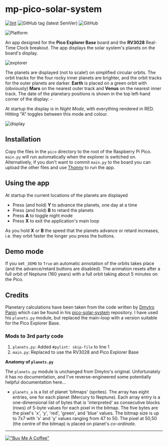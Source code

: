 # mp-pico-solar-system

[![lint](https://github.com/alanbchristie/mp-pico-solar-system/actions/workflows/lint.yaml/badge.svg)](https://github.com/alanbchristie/mp-pico-solar-system/actions/workflows/lint.yaml)
![GitHub tag (latest SemVer)](https://img.shields.io/github/v/tag/alanbchristie/mp-pico-solar-system)
![GitHub](https://img.shields.io/github/license/alanbchristie/mp-pico-solar-system)

![Platform](https://img.shields.io/badge/platform-micropython-lightgrey)

An app designed for the **Pico Explorer Base** board and the
**RV3028** Real-Time Clock breakout. The app displays the solar system's
planets on the board's display.

![explorer](explorer.jpg)

The planets are displayed (not to scale!) on simplified circular orbits.
The orbit tracks for the four rocky inner planets are brighter,
and the orbit tracks for the outer planets are darker. **Earth** is placed on
a green orbit with (obviously) **Mars** on the nearest outer track and
**Venus** on the nearest inner track. The date of the planetary positions
is shown in the top left-hand corner of the display: -

At startup the display is in _Night Mode_, with everything rendered in RED.
Hitting "A" toggles between this mode and colour.

![display](solar-system.001.png)

## Installation
Copy the files in the `pico` directory to the root of the Raspberry Pi Pico.
`main.py` will run automatically when the explorer is switched on.
Alternatively, if you don't want to commit `main.py` to the board you
can upload the other files and use [Thonny] to run the app.

## Using the app
At startup the current locations of the planets are displayed

- Press (and hold) **Y** to advance the planets, one day at a time
- Press (and hold) **B** to retard the planets
- Press **A** to toggle night mode
- Press **X** to exit the application's main loop

As you hold **X** or **B** the speed that the planets advance or retard
increases, i.e. they orbit faster the longer you press the buttons.

## Demo mode
If you set `_DEMO` to `True` an automatic annotation of the orbits takes place
(and the advance/retard buttons are disabled). The animation resets after a
full orbit of Neptune (160 years) with a full orbit taking about 5 minutes
on the Pico.

## Credits
Planetary calculations have been taken from the code written by [Dmytro Panin]
which can be found in his [pico-solar-system] repository. I have
used his `planets.py` module, but replaced the main-loop with a version
suitable for the Pico Explorer Base.

### Mods to 3rd party code
1. `planets.py`: Added `#pylint: skip-file` to line 1
2. `main.py`: Replaced to use the RV3028 and Pico Explorer Base

**Anatomy of `planets.py`**

The `planets.py` module is unchanged from Dmytro's original. Unfortunately
it has no documentation, and I've reverse-engineered some potentially
helpful documentation here...

- `planets_a` is a list of planet 'bitmaps' (sprites). The array has
  eight entries, one for each planet (Mercury to Neptune). Each array
  entry is a one-dimensional list of bytes that is 'interpreted' as
  consecutive blocks (rows) of 5-byte values for each pixel in the bitmap.
  The five bytes are the pixel's 'x', 'y', 'red', 'green', and 'blue' values.
  The bitmap size is up to 7x7 with 'x' and 'y' values ranging from 47 to 50.
  The pixel at 50,50 (the centre of the bitmap) is placed on planet's
  _co-ordinate_.

---

[!["Buy Me A Coffee"](https://www.buymeacoffee.com/assets/img/custom_images/yellow_img.png)](https://www.buymeacoffee.com/alanbchristie)

[dmytro panin]: https://github.com/dr-mod
[pico explorer base]: https://shop.pimoroni.com/products/pico-explorer-base
[pico-solar-system]: https://github.com/dr-mod/pico-solar-system
[thonny]: https://thonny.org
